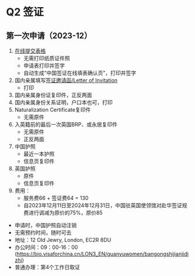# Q2 签证

## 第一次申请（2023-12）

1. [在线提交表格](https://bio.visaforchina.cn/LON3_ZH/qianzhengyewu)
   - 无需打印纸质证件照
   - 申请表打印并签字
   - 自动生成“中国签证在线填表确认页”，打印并签字
2. 国内亲属填写[签证邀请函/Letter of Invitation](https://www.visaforchina.cn/YTO2_ZH/upload/Attach/mrbj/281882.pdf)
   - 打印
3. 国内亲属身份证复印件，正反两面
4. 国内亲属身份关系证明，户口本也可，打印
5. Naturalization Certificate复印件
   - 无需原件
6. 入英籍前的最后一次英国BRP、或永居复印件
   - 无需原件
   - 正反两面
7. 中国护照
   - 最近一本护照
   - 信息页复印件
8. 英国护照
   - 原件
   - 信息页复印件
9. 费用：
   - 服务费66 + 签证费64 = 130
   - 自2023年12月11日至2024年12月31日，中国驻英国使领馆对赴华签证规费进行调减为原价的75%，原价85

- 申请时，中国护照自动注销
- 无需预约时间，随时可去
- 地址：12 Old Jewry, London, EC2R 8DU
- 办公时间：09：00-16：00 (https://bio.visaforchina.cn/LON3_EN/guanyuwomen/bangongshijianjidizhi)
- 普通办理：第4个工作日取证
